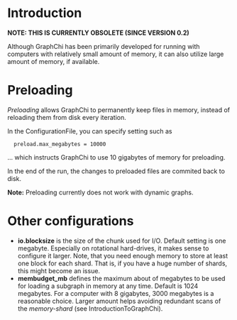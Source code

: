 # Introduction #

**NOTE: THIS IS CURRENTLY OBSOLETE (SINCE VERSION 0.2)**

Although GraphChi has been primarily developed for running with computers with relatively small amount of memory, it can also utilize large amount of memory, if available.


# Preloading #

_Preloading_  allows GraphChi to permanently keep files in memory, instead of reloading them from disk every iteration.

In the ConfigurationFile, you can specify setting such as
```
  preload.max_megabytes = 10000
```

... which instructs GraphChi to use 10 gigabytes of memory for preloading.

In the end of the run, the changes to preloaded files are commited back to disk.

**Note:** Preloading currently does not work with dynamic graphs.

# Other configurations #

  * **io.blocksize** is the size of the chunk used for I/O. Default setting is one megabyte. Especially on rotational hard-drives, it makes sense to configure it larger. Note, that you need enough memory to store at least one block for each shard. That is, if you have a huge number of shards, this might become an issue.
  * **membudget\_mb** defines the maximum about of megabytes to be used for loading a subgraph in memory at any time. Default is 1024 megabytes. For a computer with 8 gigabytes, 3000 megabytes is a reasonable choice. Larger amount helps avoiding redundant scans of the _memory-shard_ (see IntroductionToGraphChi).